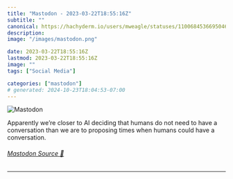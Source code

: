 ```yaml
---
title: "Mastodon - 2023-03-22T18:55:16Z"
subtitle: ""
canonical: https://hachyderm.io/users/mweagle/statuses/110068453669504679
description:
image: "/images/mastodon.png"

date: 2023-03-22T18:55:16Z
lastmod: 2023-03-22T18:55:16Z
image: ""
tags: ["Social Media"]

categories: ["mastodon"]
# generated: 2024-10-23T18:04:53-07:00
---
```

![Mastodon](/images/mastodon.png)

<p>Apparently we’re closer to AI deciding that humans do not need to have a conversation than we are to proposing times when humans could have a conversation.</p>


###### [Mastodon Source 🐘](https://hachyderm.io/@mweagle/110068453669504679)

___
